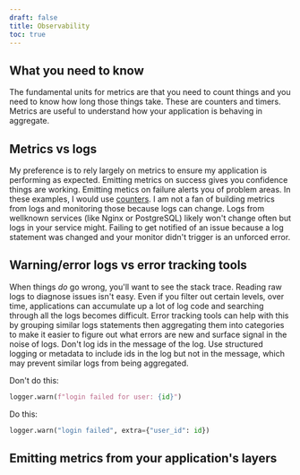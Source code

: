 ```yaml
---
draft: false
title: Observability
toc: true
---
```


## What you need to know
The fundamental units for metrics are that you need to count things and you need to know how long those things take.
These are counters and timers.
Metrics are useful to understand how your application is behaving in aggregate.

## Metrics vs logs

My preference is to rely largely on metrics to ensure my application is performing as expected.
Emitting metrics on success gives you confidence things are working.
Emitting metics on failure alerts you of problem areas.
In these examples, I would use [counters](https://prometheus.io/docs/concepts/metric_types/#counter).
I am not a fan of building metrics from logs and monitoring those because logs can change.
Logs from wellknown services (like Nginx or PostgreSQL) likely won't change often but logs in your service might.
Failing to get notified of an issue because a log statement was changed and your monitor didn't trigger is an unforced error.

## Warning/error logs vs error tracking tools

When things *do* go wrong, you'll want to see the stack trace.
Reading raw logs to diagnose issues isn't easy.
Even if you filter out certain levels, over time, applications can accumulate up a lot of log code and searching through all the logs becomes difficult.
Error tracking tools can help with this by grouping similar logs statements then aggregating them into categories to make it easier to figure out what errors are new and surface signal in the noise of logs.
Don't log ids in the message of the log.
Use structured logging or metadata to include ids in the log but not in the message, which may prevent similar logs from being aggregated.

Don't do this:

```python
logger.warn(f"login failed for user: {id}")
```

Do this:
```python
logger.warn("login failed", extra={"user_id": id})
```

## Emitting metrics from your application's layers
